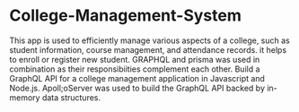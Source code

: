# College-Management-System
 This app is used to efficiently manage various aspects of a college, such as student information, course management, and attendance records. it helps to enroll or register new student. GRAPHQL and prisma was used in combination as their responsibiities complement each other. Build a GraphQL API for a college management application in Javascript and Node.js. Apoll;oServer was used to build the GraphQL API backed by in-memory data structures.
